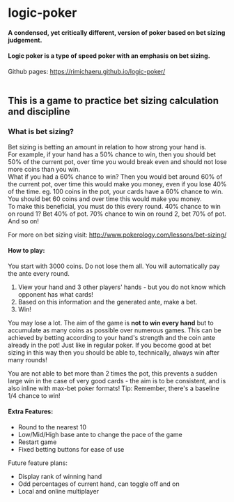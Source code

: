 # logic-poker
#### A condensed, yet critically different, version of poker based on bet sizing judgement.
#### Logic poker is a type of speed poker with an emphasis on bet sizing.
Github pages: https://rimichaeru.github.io/logic-poker/
<br>
<br>

## This is a game to practice bet sizing calculation and discipline
### What is bet sizing?
Bet sizing is betting an amount in relation to how strong your hand is.
<br>
For example, if your hand has a 50% chance to win, then you should bet 50% of the current pot, over time you would break even and should not lose more coins than you win.
<br>
What if you had a 60% chance to win? Then you would bet around 60% of the current pot, over time this would make you money, even if you lose 40% of the time.
eg. 100 coins in the pot, your cards have a 60% chance to win. You should bet 60 coins and over time this would make you money.
<br>
To make this beneficial, you must do this every round. 40% chance to win on round 1? Bet 40% of pot. 70% chance to win on round 2, bet 70% of pot. And so on!
<br>

For more on bet sizing visit: http://www.pokerology.com/lessons/bet-sizing/


#### How to play:
You start with 3000 coins. Do not lose them all.
You will automatically pay the ante every round.
1. View your hand and 3 other players' hands - but you do not know which opponent has what cards!
2. Based on this information and the generated ante, make a bet.
3. Win!

You may lose a lot. The aim of the game is **not to win every hand** but to accumulate as many coins as possible over numerous games.
This can be achieved by betting according to your hand's strength and the coin ante already in the pot! Just like in regular poker. 
If you become good at bet sizing in this way then you should be able to, technically, always win after many rounds!

You are not able to bet more than 2 times the pot, this prevents a sudden large win in the case of very good cards - the aim is to be consistent, and is also inline with max-bet poker formats!
Tip: Remember, there's a baseline 1/4 chance to win!

#### Extra Features:
 - Round to the nearest 10
 - Low/Mid/High base ante to change the pace of the game
 - Restart game
 - Fixed betting buttons for ease of use



Future feature plans:
 - Display rank of winning hand
 - Odd percentages of current hand, can toggle off and on
 - Local and online multiplayer
